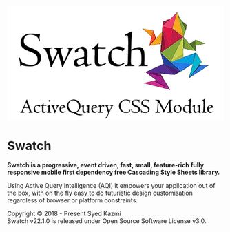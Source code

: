 ![Swatch.CSS](swatch.css.png)
# Swatch
**Swatch is a progressive, event driven, fast, small, feature-rich fully responsive mobile first dependency free Cascading Style Sheets library.** 

Using Active Query Intelligence (AQI) it empowers your application out of the box, with on the fly easy to do futuristic design customisation regardless of browser or platform constraints.  

Copyright © 2018 - Present Syed Kazmi<br>
Swatch v22.1.0 is released under Open Source Software License v3.0.
